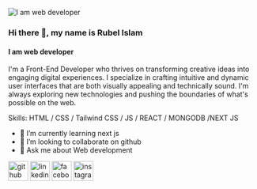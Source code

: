 ![I am web developer](https://scontent.fjsr11-1.fna.fbcdn.net/v/t39.30808-6/417826825_1090509605308181_3204955639396269120_n.jpg?stp=dst-jpg_p720x720&_nc_cat=101&ccb=1-7&_nc_sid=cc71e4&_nc_eui2=AeG15H_4z20ADDl8LtE6_ifNTU0Elv8BPGtNTQSW_wE8ayuVfoaWM2HxSbSxtaGRok8v3T_B9jpaz84sjL0n8pbp&_nc_ohc=-i3hxK-UEMEQ7kNvgFaUAF6&_nc_ht=scontent.fjsr11-1.fna&oh=00_AYDIPnexAjDrkL7-pcPvvtE0zOEYFfpRE4FGk-kwmsXV0g&oe=66B3BB79)
### Hi there 👋, my name is Rubel Islam
#### I am web developer

I'm a Front-End Developer who thrives on transforming creative ideas into engaging digital experiences. I specialize in crafting intuitive and dynamic user interfaces that are both visually appealing and technically sound. I'm always exploring new technologies and pushing the boundaries of what's possible on the web.

Skills: HTML / CSS / Tailwind CSS / JS / REACT / MONGODB /NEXT JS 

- 🌱 I’m currently learning next js 
- 👯 I’m looking to collaborate on github 
- 💬 Ask me about Web development 


[<img src='https://cdn.jsdelivr.net/npm/simple-icons@3.0.1/icons/github.svg' alt='github' height='40'>](https://github.com/rubel04)  [<img src='https://cdn.jsdelivr.net/npm/simple-icons@3.0.1/icons/linkedin.svg' alt='linkedin' height='40'>](https://www.linkedin.com/in/rubel-islam-bbb2a5317/)  [<img src='https://cdn.jsdelivr.net/npm/simple-icons@3.0.1/icons/facebook.svg' alt='facebook' height='40'>](https://www.facebook.com/rubelislam04)  [<img src='https://cdn.jsdelivr.net/npm/simple-icons@3.0.1/icons/instagram.svg' alt='instagram' height='40'>](https://www.instagram.com/rubelislam04/)  


